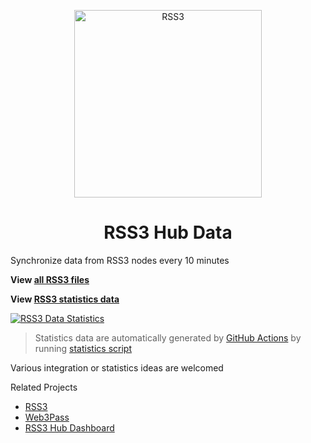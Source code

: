 <p align="center">
<img src="https://rss3.mypinata.cloud/ipfs/QmUG6H3Z7D5P511shn7sB4CPmpjH5uZWu4m5mWX7U3Gqbu" alt="RSS3" width="300">
</p>
<h1 align="center">RSS3 Hub Data</h1>

Synchronize data from RSS3 nodes every 10 minutes

**View [all RSS3 files](https://github.com/NaturalSelectionLabs/RSS3-Hub-Data/tree/main/storage)**

**View [RSS3 statistics data](https://github.com/NaturalSelectionLabs/RSS3-Hub-Data/tree/main/statistics)**

[![RSS3 Data Statistics](https://github.com/NaturalSelectionLabs/RSS3-Hub-Data/actions/workflows/statistics.yml/badge.svg)](https://github.com/NaturalSelectionLabs/RSS3-Hub-Data/actions/workflows/statistics.yml)
> Statistics data are automatically generated by [GitHub Actions](https://github.com/NaturalSelectionLabs/RSS3-Hub-Data/actions) by running [statistics script](https://github.com/NaturalSelectionLabs/RSS3-Hub-Data/blob/main/.github/workflows/statistics.yml)

Various integration or statistics ideas are welcomed

Related Projects

- [RSS3](https://github.com/NaturalSelectionLabs/RSS3)
- [Web3Pass](https://github.com/NaturalSelectionLabs/Web3Pass)
- [RSS3 Hub Dashboard](https://github.com/NaturalSelectionLabs/RSS3-Hub-Dashboard)
